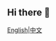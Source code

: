 ## Hi there 👋

[English](https://github.com/devil6117/devil6117/blob/main/README.md)|[中文](https://github.com/devil6117/devil6117/blob/main/README_CN.md)

